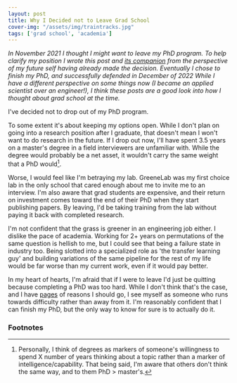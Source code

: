 ```yaml
---                                                                                                                                                                                                         
layout: post                                                                                                                                                                                                
title: Why I Decided not to Leave Grad School                                                                                                                                                                   
cover-img: "/assets/img/traintracks.jpg"                                                                                                                                                                    
tags: ['grad school', 'academia']
--- 
```


*In November 2021 I thought I might want to leave my PhD program.*
*To help clarify my position I wrote this post and [its companion](../2021-11-08-leave-grad) from the perspective of my future  self having already made the decision.*
*Eventually I chose to finish my PhD, and successfully defended in December of 2022*
*While I have a different perspective on some things now (I became an applied scientist over an engineer!), I think these posts are a good look into how I thought about grad school at the time.*

I've decided not to drop out of my PhD program.

To some extent it's about keeping my options open.
While I don't plan on going into a research position after I graduate, that doesn't mean I won't want to do research in the future.
If I drop out now, I'll have spent 3.5 years on a master's degree in a field interviewers are unfamiliar with.
While the degree would probably be a net asset, it wouldn't carry the same weight that a PhD would[^degrees].

Worse, I would feel like I'm betraying my lab.
GreeneLab was my first choice lab in the only school that cared enough about me to invite me to an interview.
I'm also aware that grad students are expensive, and their return on investment comes toward the end of their PhD when they start publishing papers.
By leaving, I'd be taking training from the lab without paying it back with completed research.

I'm not confident that the grass is greener in an engineering job either.
I dislike the pace of academia. 
Working for 2+ years on permutations of the same question is hellish to me, but I could see that being a failure state in industry too.
Being slotted into a specialized role as 'the transfer learning guy' and building variations of the same pipeline for the rest of my life would be far worse than my current work, even if it would pay better.

In my heart of hearts, I'm afraid that if I were to leave I'd just be quitting because completing a PhD was too hard.
While I don't think that's the case, and I have [pages](../2021-11-08-leave-grad) of reasons I should go, I see myself as someone who runs towards difficulty rather than away from it.
I'm reasonably confident that I can finish my PhD, but the only way to know for sure is to actually do it.

### Footnotes
[^degrees]: Personally, I think of degrees as markers of someone's willingness to spend X number of years thinking about a topic rather than a marker of intelligence/capability. That being said, I'm aware that others don't think the same way, and to them PhD > master's.
